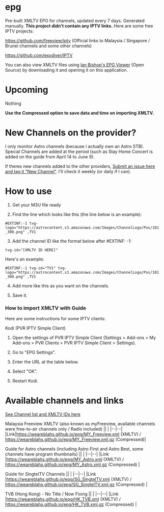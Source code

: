 # epg
Pre-built XMLTV EPG for channels, updated every 7 days. Generated manually.
**This project didn't contain any IPTV links.** Here are some free IPTV projects:

https://github.com/freeview/iptv (Official links to Malaysia / Singapore / Brunei channels and some other channels)

https://github.com/exodiver/IPTV

You can also view XMLTV files using [Ian Bishop's EPG Viewer](http://xmltvview.birtles.org.uk/epgviewer.html) (Open Source) by downloading it and opening it on this application.

# Upcoming

Nothing

**Use the Compressed option to save data and time on importing XMLTV.**

# New Channels on the provider?

I only monitor Astro channels (because I actually own an Astro STB). Special Channels are added at the period (such as Stay Home Concert is added on the guide from April 14 to June 9).

If theres new channels added to the other providers, [Submit an issue here and tag it "New Channel"](https://github.com/weareblahs/epg/issues/new). I'll check it weekly (or daily if I can).

# How to use
1. Get your M3U file ready

2. Find the line which looks like this (the line below is an example):

`#EXTINF:-1 tvg-logo="https://astrocontent.s3.amazonaws.com/Images/ChannelLogo/Pos/101_300.png" ,TV1`

3. Add the channel ID like the format below after #EXTINF: -1:

`tvg-id="[XMLTV ID HERE]" `

Here's an example:

`#EXTINF:-1 tvg-id="TV1" tvg-logo="https://astrocontent.s3.amazonaws.com/Images/ChannelLogo/Pos/101_300.png" ,TV1`

4. Add more like this as you want on the channels.

5. Save it.

### How to import XMLTV with Guide

Here are some instructions for some IPTV clients:

Kodi (PVR IPTV Simple Client)

1. Open the settings of PVR IPTV Simple Client (Settings > Add-ons > My Add-ons > PVR Clients > PVR IPTV Simple Client > Settings).

2. Go to "EPG Settings".

3. Enter the URL at the table below.

4. Select "OK".

5. Restart Kodi.




# Available channels and links

[See Channel list and XMLTV IDs here](https://github.com/weareblahs/epg/blob/master/misc/channel_list.md)

Malaysia Freeview XMLTV (also known as myFreeview, available channels were free-to-air channels only / Radio included)
||  |
|--|--|
|Link|https://weareblahs.github.io/epg/MY_Freeview.xml (XMLTV) / https://weareblahs.github.io/epg/MY_Freeview.xml.gz (Compressed)|


Guide for Astro channels (including Astro First and Astro Best, some channels have program thumbnails)
||  |
|--|--|
|Link |https://weareblahs.github.io/epg/MY_Astro.xml (XMLTV) / https://weareblahs.github.io/epg/MY_Astro.xml.gz (Compressed) | 



Guide for SingtelTV Channels
||  |
|--|--|
|Link |https://weareblahs.github.io/epg/SG_SingtelTV.xml (XMLTV) / https://weareblahs.github.io/epg/SG_SingtelTV.xml.gz (Compressed) | 


TVB (Hong Kong) - No Title / Now Fixing
||  |
|--|--|
|Link |https://weareblahs.github.io/epg/HK_TVB.xml (XMLTV) / https://weareblahs.github.io/epg/HK_TVB.xml.gz (Compressed) | 
